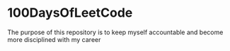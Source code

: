 # 100DaysOfLeetCode
The purpose of this repository is to keep myself accountable and become more disciplined with my career
